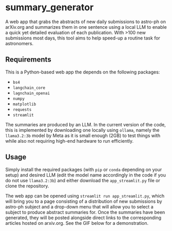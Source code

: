 # summary_generator
A web app that grabs the abstracts of new daily submissions to astro-ph on arXiv.org and summarizes them in one sentence using a local LLM to enable a quick yet detailed evaluation of each publication. With >100 new submissions most days, this tool aims to help speed-up a routine task for astronomers. 

## Requirements
This is a Python-based web app the depends on the following packages:
* `bs4`
* `langchain_core`
* `lagnchain_openai`
* `numpy`
* `matplotlib`
* `requests`
* `streamlit`

The summaries are produced by an LLM. In the current version of the code, this is implemented by downloading one locally using `ollama`, namely the `llama3.2:3b` model by Meta as it is small enough (2GB) to test things with while also not requiring high-end hardware to run efficiently. 

## Usage
Simply install the required packages (with `pip` or `conda` depending on your setup) and desired LLM (edit the model name accordingly in the code if you do not use `llama3.2:3b`) and either download the `app_streamlit.py` file or clone the repository. 

The web app can be opened using `streamlit run app_streamlit.py`, which will bring you to a page consisting of a distribution of new submissions by astro-ph subject and a drop-down menu that will allow you to select a subject to produce abstract summaries for. Once the summaries have been generated, they will be posted alongside direct links to the corresponding articles hosted on arxiv.org. See the GIF below for a demonstration.
